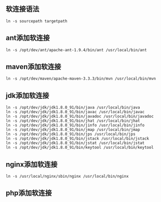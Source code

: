 <!--
author: wngn123
head: head.png
date: 2016-09-03
title: CentOS6 ln软连接
tags: centos centos6 linux
category: Centos
status: publish
summary: CentOS6 ln软连接 ln -s sourcepath targetpath
-->

## 软连接语法
```
ln -s sourcepath targetpath
```
## ant添加软连接
```
ln -s /opt/dev/ant/apache-ant-1.9.4/bin/ant /usr/local/bin/ant
```
## maven添加软连接
```
ln -s /opt/dev/maven/apache-maven-3.3.3/bin/mvn /usr/local/bin/mvn
```
## jdk添加软连接
```
ln -s /opt/dev/jdk/jdk1.8.0_91/bin/java /usr/local/bin/java
ln -s /opt/dev/jdk/jdk1.8.0_91/bin/javac /usr/local/bin/javac
ln -s /opt/dev/jdk/jdk1.8.0_91/bin/javadoc /usr/local/bin/javadoc
ln -s /opt/dev/jdk/jdk1.8.0_91/bin/jhat /usr/local/bin/jhat
ln -s /opt/dev/jdk/jdk1.8.0_91/bin/jinfo /usr/local/bin/jinfo
ln -s /opt/dev/jdk/jdk1.8.0_91/bin/jmap /usr/local/bin/jmap
ln -s /opt/dev/jdk/jdk1.8.0_91/bin/jps /usr/local/bin/jps
ln -s /opt/dev/jdk/jdk1.8.0_91/bin/jstack /usr/local/bin/jstack
ln -s /opt/dev/jdk/jdk1.8.0_91/bin/jstat /usr/local/bin/jstat
ln -s /opt/dev/jdk/jdk1.8.0_91/bin/keytool /usr/local/bin/keytool
```
## nginx添加软连接
```
ln -s /usr/local/nginx/sbin/nginx /usr/local/bin/nginx
```
## php添加软连接
```

```


